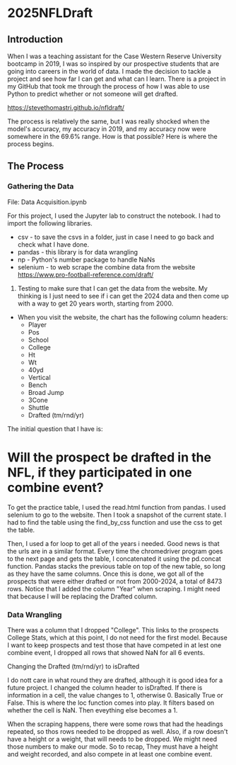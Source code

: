 # 2025NFLDraft

## Introduction

When I was a teaching assistant for the Case Western Reserve University bootcamp in 2019, I was so inspired by our prospective students that are going into careers in the world of data.  I made the decision to tackle a project and see how far I can get and what can I learn.  There is a project in my GitHub that took me through the process of how I was able to use Python to predict whether or not someone will get drafted.

https://stevethomastri.github.io/nfldraft/

The process is relatively the same, but I was really shocked when the model's accuracy, my accuracy in 2019, and my accuracy now were somewhere in the 69.6% range.  How is that possible?  Here is where the process begins.

## The Process

### Gathering the Data

File: Data Acquisition.ipynb

For this project, I used the Jupyter lab to construct the notebook.  I had to import the following libraries.
- csv - to save the csvs in a folder, just in case I need to go back and check what I have done.
- pandas - this library is for data wrangling
- np - Python's number package to handle NaNs
- selenium - to web scrape the combine data from the website https://www.pro-football-reference.com/draft/

1. Testing to make sure that I can get the data from the website.  My thinking is I just need to see if i can get the 2024 data and then come up with a way to get 20 years worth, starting from 2000.  
-  When you visit the website, the chart has the following column headers:
    - Player
    - Pos
    - School
    - College
    - Ht
    - Wt
    - 40yd
    - Vertical
    - Bench
    - Broad Jump
    - 3Cone
    - Shuttle
    - Drafted (tm/rnd/yr)

The initial question that I have is:

# Will the prospect be drafted in the NFL, if they participated in one combine event?

To get the practice table, I used the read.html function from pandas.  I used selenium to go to the website.  Then I took a snapshot of the current state.  I had to find the table using the find_by_css function and use the css to get the table.

Then, I used a for loop to get all of the years i needed.  Good news is that the urls are in a similar format.  Every time the chromedriver program goes to the next page and gets the table, I concatenated it using the pd.concat function.  Pandas stacks the previous table on top of the new table, so long as they have the same columns.  Once this is done, we got all of the prospects that were either drafted or not from 2000-2024, a total of 8473 rows.  Notice that I added the column "Year" when scraping.  I might need that because I will be replacing the Drafted column.

### Data Wrangling

There was a column that I dropped "College".  This links to the prospects College Stats, which at this point, I do not need for the first model.  Because I want to keep prospects and test those that have competed in at lest one combine event, I dropped all rows that showed NaN for all 6 events.  

Changing the Drafted (tm/rnd/yr) to isDrafted

I do nott care in what round they are drafted, although it is good idea for a future project.  I changed the column header to isDrafted.  If there is information in a cell, the value changes to 1, otherwise 0.  Basically True or False.  This is where the loc function comes into play.  It filters based on whether the cell is NaN.  Then eveything else becomes a 1.  

When the scraping happens, there were some rows that had the headings repeated, so thos rows needed to be dropped as well.  Also, if a row doesn't have a height or a weight, that will needs to be dropped.  We might need those numbers to make our mode.  So to recap, They must have a height and weight recorded, and also compete in at least one combine event.  
